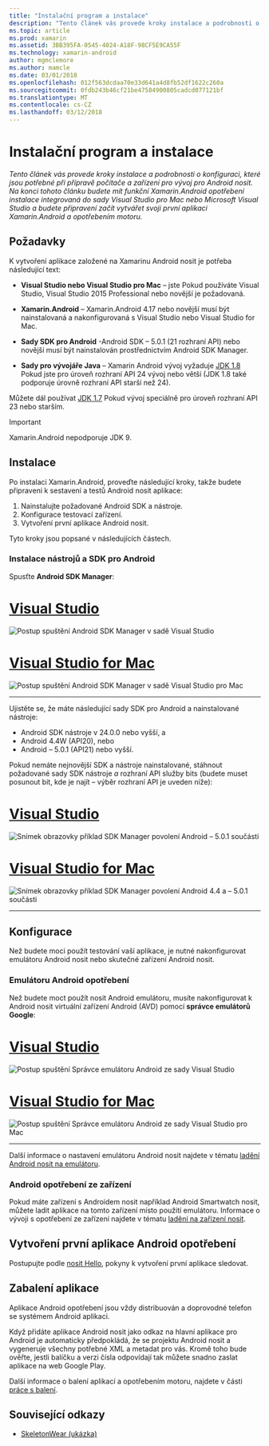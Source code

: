```yaml
---
title: "Instalační program a instalace"
description: "Tento článek vás provede kroky instalace a podrobnosti o konfiguraci, které jsou potřebné při přípravě počítače a zařízení pro vývoj pro Android nosit. Na konci tohoto článku budete mít funkční Xamarin.Android opotřebení instalace integrovaná do sady Visual Studio pro Mac nebo Microsoft Visual Studio a budete připravení začít vytvářet svoji první aplikaci Xamarin.Android a opotřebením motoru."
ms.topic: article
ms.prod: xamarin
ms.assetid: 3BB395FA-0545-4024-A18F-98CF5E9CA55F
ms.technology: xamarin-android
author: mgmclemore
ms.author: mamcle
ms.date: 03/01/2018
ms.openlocfilehash: 012f563dcdaa70e33d641a4d8fb52df1622c260a
ms.sourcegitcommit: 0fdb243b46cf21be47584900805cadcd077121bf
ms.translationtype: MT
ms.contentlocale: cs-CZ
ms.lasthandoff: 03/12/2018
---
```

# <a name="setup-and-installation"></a>Instalační program a instalace

_Tento článek vás provede kroky instalace a podrobnosti o konfiguraci, které jsou potřebné při přípravě počítače a zařízení pro vývoj pro Android nosit. Na konci tohoto článku budete mít funkční Xamarin.Android opotřebení instalace integrovaná do sady Visual Studio pro Mac nebo Microsoft Visual Studio a budete připravení začít vytvářet svoji první aplikaci Xamarin.Android a opotřebením motoru._

## <a name="requirements"></a>Požadavky

K vytvoření aplikace založené na Xamarinu Android nosit je potřeba následující text:

-   **Visual Studio nebo Visual Studio pro Mac** &ndash; jste Pokud používáte Visual Studio, Visual Studio 2015 Professional nebo novější je požadovaná.

-   **Xamarin.Android** &ndash; Xamarin.Android 4.17 nebo novější musí být nainstalovaná a nakonfigurovaná s Visual Studio nebo Visual Studio for Mac.

-   **Sady SDK pro Android** -Android SDK – 5.0.1 (21 rozhraní API) nebo novější musí být nainstalován prostřednictvím Android SDK Manager.

-   **Sady pro vývojáře Java** &ndash; Xamarin Android vývoj vyžaduje [JDK 1.8](http://www.oracle.com/technetwork/java/javase/downloads/jdk8-downloads-2133151.html) Pokud jste pro úroveň rozhraní API 24 vývoj nebo větší (JDK 1.8 také podporuje úrovně rozhraní API starší než 24).

Můžete dál používat [JDK 1.7](http://www.oracle.com/technetwork/java/javase/downloads/jdk7-downloads-1880260.html) Pokud vývoj speciálně pro úroveň rozhraní API 23 nebo starším.

> [!IMPORTANT]
> Xamarin.Android nepodporuje JDK 9.

## <a name="installation"></a>Instalace

Po instalaci Xamarin.Android, proveďte následující kroky, takže budete připraveni k sestavení a testů Android nosit aplikace: 

1.  Nainstalujte požadované Android SDK a nástroje.
2.  Konfigurace testovací zařízení.
3.  Vytvoření první aplikace Android nosit.

Tyto kroky jsou popsané v následujících částech.


### <a name="install-android-sdk-and-tools"></a>Instalace nástrojů a SDK pro Android 

Spusťte **Android SDK Manager**: 

# <a name="visual-studiotabvswin"></a>[Visual Studio](#tab/vswin)

![Postup spuštění Android SDK Manager v sadě Visual Studio](installation-images/vs/sdk-menu.png)

# <a name="visual-studio-for-mactabvsmac"></a>[Visual Studio for Mac](#tab/vsmac)

![Postup spuštění Android SDK Manager v sadě Visual Studio pro Mac](installation-images/xs/sdk-menu.png)

-----


Ujistěte se, že máte následující sady SDK pro Android a nainstalované nástroje:

* Android SDK nástroje v 24.0.0 nebo vyšší, a
* Android 4.4W (API20), nebo
* Android – 5.0.1 (API21) nebo vyšší.

Pokud nemáte nejnovější SDK a nástroje nainstalované, stáhnout požadované sady SDK nástroje *a* rozhraní API služby bits (budete muset posunout bit, kde je najít &ndash; výběr rozhraní API je uveden níže): 

# <a name="visual-studiotabvswin"></a>[Visual Studio](#tab/vswin)

![Snímek obrazovky příklad SDK Manager povolení Android – 5.0.1 součásti](installation-images/vs/sdk-select.png)

# <a name="visual-studio-for-mactabvsmac"></a>[Visual Studio for Mac](#tab/vsmac)

![Snímek obrazovky příklad SDK Manager povolení Android 4.4 a – 5.0.1 součásti](installation-images/xs/sdk-select.png)

-----


## <a name="configuration"></a>Konfigurace

Než budete moci použít testování vaší aplikace, je nutné nakonfigurovat emulátoru Android nosit nebo skutečné zařízení Android nosit. 


### <a name="android-wear-emulator"></a>Emulátoru Android opotřebení

Než budete moct použít nosit Android emulátoru, musíte nakonfigurovat k Android nosit virtuální zařízení Android (AVD) pomocí **správce emulátorů Google**:

# <a name="visual-studiotabvswin"></a>[Visual Studio](#tab/vswin)

![Postup spuštění Správce emulátoru Android ze sady Visual Studio](installation-images/vs/emulator-menu.png)

# <a name="visual-studio-for-mactabvsmac"></a>[Visual Studio for Mac](#tab/vsmac)

![Postup spuštění Správce emulátoru Android ze sady Visual Studio pro Mac](installation-images/xs/emulator-menu.png)

-----

Další informace o nastavení emulátoru Android nosit najdete v tématu [ladění Android nosit na emulátoru](~/android/wear/deploy-test/debug-on-emulator.md).


### <a name="android-wear-device"></a>Android opotřebení ze zařízení

Pokud máte zařízení s Androidem nosit například Android Smartwatch nosit, můžete ladit aplikace na tomto zařízení místo použití emulátoru. Informace o vývoji s opotřebení ze zařízení najdete v tématu [ladění na zařízení nosit](~/android/wear/deploy-test/debug-on-device.md).


## <a name="create-your-first-android-wear-app"></a>Vytvoření první aplikace Android opotřebení

Postupujte podle [nosit Hello,](~/android/wear/get-started/hello-wear.md) pokyny k vytvoření první aplikace sledovat.


## <a name="packaging-your-app"></a>Zabalení aplikace

Aplikace Android opotřebení jsou vždy distribuován a doprovodné telefon se systémem Android aplikaci. 

Když přidáte aplikace Android nosit jako odkaz na hlavní aplikace pro Android je automaticky předpokládá, že se projektu Android nosit a vygeneruje všechny potřebné XML a metadat pro vás. Kromě toho bude ověřte, jestli balíčku a verzi čísla odpovídají tak můžete snadno zaslat aplikace na web Google Play. 

Další informace o balení aplikací a opotřebením motoru, najdete v části [práce s balení](~/android/wear/deploy-test/packaging.md).


## <a name="related-links"></a>Související odkazy

- [SkeletonWear (ukázka)](https://developer.xamarin.com/samples/SkeletonWear/)
